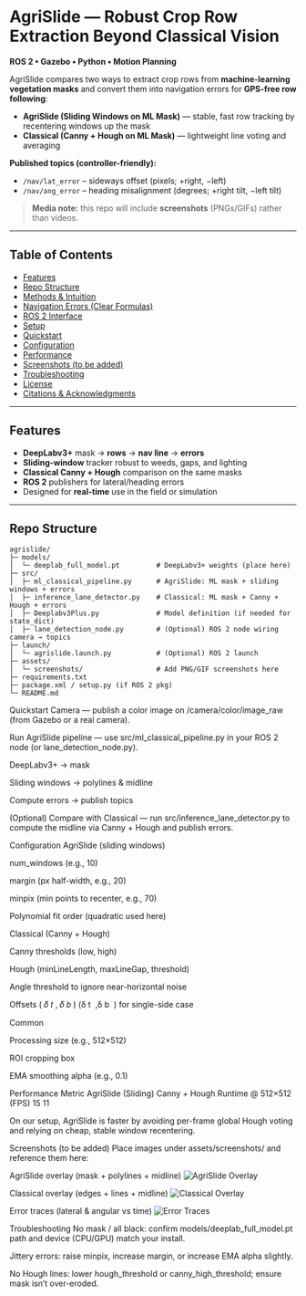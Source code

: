 # AgriSlide — Robust Crop Row Extraction Beyond Classical Vision
**ROS 2 • Gazebo • Python • Motion Planning**

AgriSlide compares two ways to extract crop rows from **machine-learning vegetation masks** and convert them into navigation errors for **GPS-free row following**:

- **AgriSlide (Sliding Windows on ML Mask)** — stable, fast row tracking by recentering windows up the mask  
- **Classical (Canny + Hough on ML Mask)** — lightweight line voting and averaging

**Published topics (controller-friendly):**
- `/nav/lat_error` – sideways offset (pixels; +right, −left)  
- `/nav/ang_error` – heading misalignment (degrees; +right tilt, −left tilt)

> **Media note:** this repo will include **screenshots** (PNGs/GIFs) rather than videos.

---

## Table of Contents
- [Features](#features)
- [Repo Structure](#repo-structure)
- [Methods & Intuition](#methods--intuition)
- [Navigation Errors (Clear Formulas)](#navigation-errors-clear-formulas)
- [ROS 2 Interface](#ros-2-interface)
- [Setup](#setup)
- [Quickstart](#quickstart)
- [Configuration](#configuration)
- [Performance](#performance)
- [Screenshots (to be added)](#screenshots-to-be-added)
- [Troubleshooting](#troubleshooting)
- [License](#license)
- [Citations & Acknowledgments](#citations--acknowledgments)

---

## Features
- **DeepLabv3+** mask → **rows** → **nav line** → **errors**
- **Sliding-window** tracker robust to weeds, gaps, and lighting
- **Classical Canny + Hough** comparison on the same masks
- **ROS 2** publishers for lateral/heading errors
- Designed for **real-time** use in the field or simulation

---

## Repo Structure
```text
agrislide/
├─ models/
│  └─ deeplab_full_model.pt         # DeepLabv3+ weights (place here)
├─ src/
│  ├─ ml_classical_pipeline.py      # AgriSlide: ML mask + sliding windows + errors
│  ├─ inference_lane_detector.py    # Classical: ML mask + Canny + Hough + errors
│  ├─ Deeplabv3Plus.py              # Model definition (if needed for state_dict)
│  ├─ lane_detection_node.py        # (Optional) ROS 2 node wiring camera → topics
├─ launch/
│  └─ agrislide.launch.py           # (Optional) ROS 2 launch
├─ assets/
│  └─ screenshots/                  # Add PNG/GIF screenshots here
├─ requirements.txt
├─ package.xml / setup.py (if ROS 2 pkg)
└─ README.md

```


Quickstart
Camera — publish a color image on /camera/color/image_raw (from Gazebo or a real camera).

Run AgriSlide pipeline — use src/ml_classical_pipeline.py in your ROS 2 node (or lane_detection_node.py).

DeepLabv3+ → mask

Sliding windows → polylines & midline

Compute errors → publish topics

(Optional) Compare with Classical — run src/inference_lane_detector.py to compute the midline via Canny + Hough and publish errors.

Configuration
AgriSlide (sliding windows)

num_windows (e.g., 10)

margin (px half-width, e.g., 20)

minpix (min points to recenter, e.g., 70)

Polynomial fit order (quadratic used here)

Classical (Canny + Hough)

Canny thresholds (low, high)

Hough (minLineLength, maxLineGap, threshold)

Angle threshold to ignore near-horizontal noise

Offsets 
(
𝛿
𝑡
,
𝛿
𝑏
)
(δ 
t
​
 ,δ 
b
​
 ) for single-side case

Common

Processing size (e.g., 512×512)

ROI cropping box

EMA smoothing alpha (e.g., 0.1)

Performance
Metric	AgriSlide (Sliding)	Canny + Hough
Runtime @ 512×512 (FPS)	15	11

On our setup, AgriSlide is faster by avoiding per-frame global Hough voting and relying on cheap, stable window recentering.

Screenshots (to be added)
Place images under assets/screenshots/ and reference them here:

AgriSlide overlay (mask + polylines + midline)
![AgriSlide Overlay](assets/screenshots/agrislide_overlay.png)

Classical overlay (edges + lines + midline)
![Classical Overlay](assets/screenshots/classical_overlay.png)

Error traces (lateral & angular vs time)
![Error Traces](assets/screenshots/error_traces.png)

Troubleshooting
No mask / all black: confirm models/deeplab_full_model.pt path and device (CPU/GPU) match your install.

Jittery errors: raise minpix, increase margin, or increase EMA alpha slightly.

No Hough lines: lower hough_threshold or canny_high_threshold; ensure mask isn’t over-eroded.

